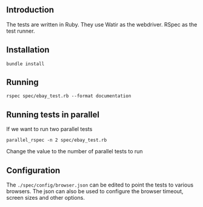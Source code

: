 ## Introduction
The tests are written in Ruby. They use Watir as the webdriver. RSpec as the test runner.

## Installation

`bundle install`

## Running

`rspec spec/ebay_test.rb --format documentation`

## Running tests in parallel
If we want to run two parallel tests

`parallel_rspec -n 2 spec/ebay_test.rb`

Change the value to the number of parallel tests to run

## Configuration

The `./spec/config/browser.json` can be edited to point the tests to various browsers.
The json can also be used to configure the browser timeout, screen sizes and other options.


